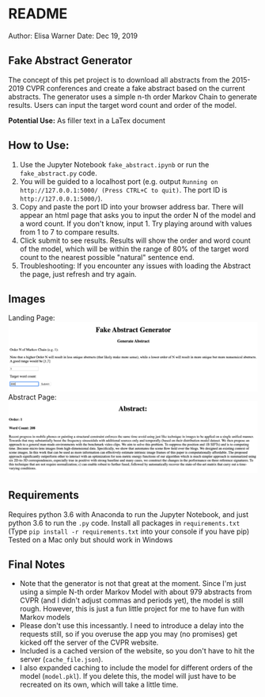 # README

Author: Elisa Warner
Date: Dec 19, 2019

## Fake Abstract Generator
The concept of this pet project is to download all abstracts from the 2015-2019 CVPR conferences and create a fake abstract based on the current abstracts. The generator uses a simple n-th order Markov Chain to generate results. Users can input the target word count and order of the model.  

**Potential Use:** As filler text in a LaTex document

## How to Use:
1. Use the Jupyter Notebook `fake_abstract.ipynb` or run the `fake_abstract.py` code.
2. You will be guided to a localhost port (e.g. output `Running on http://127.0.0.1:5000/ (Press CTRL+C to quit)`. The port ID is `http://127.0.0.1:5000/`).
3. Copy and paste the port ID into your browser address bar. There will appear an html page that asks you to input the order N of the model and a word count. If you don't know, input 1. Try playing around with values from 1 to 7 to compare results.
4. Click submit to see results. Results will show the order and word count of the model, which will be within the range of 80% of the target word count to the nearest possible "natural" sentence end.
5. Troubleshooting: If you encounter any issues with loading the Abstract the page, just refresh and try again.

## Images
Landing Page:
![Main Page](images/main.png)
Abstract Page:
![Abstract](images/abstract.png)

## Requirements
Requires python 3.6 with Anaconda to run the Jupyter Notebook, and just python 3.6 to run the `.py` code. Install all packages in `requirements.txt`
(Type `pip install -r requirements.txt` into your console if you have pip)  
Tested on a Mac only but should work in Windows

## Final Notes
* Note that the generator is not that great at the moment. Since I'm just using a simple N-th order Markov Model with about 979 abstracts from CVPR (and I didn't adjust commas and periods yet), the model is still rough. However, this is just a fun little project for me to have fun with Markov models
* Please don't use this incessantly. I need to introduce a delay into the requests still, so if you overuse the app you may (no promises) get kicked off the server of the CVPR website.
* Included is a cached version of the website, so you don't have to hit the server (`cache_file.json`).
* I also expanded caching to include the model for different orders of the model (`model.pkl`). If you delete this, the model will just have to be recreated on its own, which will take a little time.